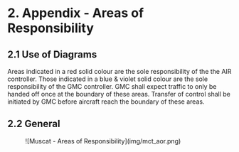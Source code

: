 # 2. Appendix - Areas of Responsibility
## 2.1 Use of Diagrams
Areas indicated in a red solid colour are the sole responsibility of the the AIR controller. Those indicated in a blue & violet solid colour are the sole responsibility of the GMC controller. GMC shall expect traffic to only be handed off once at the boundary of these areas. Transfer of control shall be initiated by GMC before aircraft reach the boundary of these areas.

## 2.2 General
<figure markdown>
![Muscat - Areas of Responsibility](img/mct_aor.png)
</figure>
